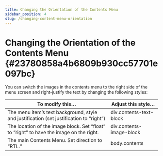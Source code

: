 ```yaml
---
title: Changing the Orientation of the Contents Menu
sidebar_position: 4
slug: /changing-content-menu-orientation
---
```


# **Changing the Orientation of the Contents Menu** {#23780858a4b6809b930cc57701e097bc}

You can switch the images in the contents menu to the right side of the menu screen and right-justify the text by changing the following styles:

| **To modify this…**                                                                                                     | **Adjust this style…**                   |
| ----------------------------------------------------------------------------------------------------------------------- | ---------------------------------------- |
| The menu item’s text background, style and justification (set justification to “right”)              | div.contents-text-block  |
| The location of the image block. Set “float” to “right” to have the image on the right. | div.contents-image-block |
| The main Contents Menu. Set direction to “RTL.”                                         | body.contents            |

